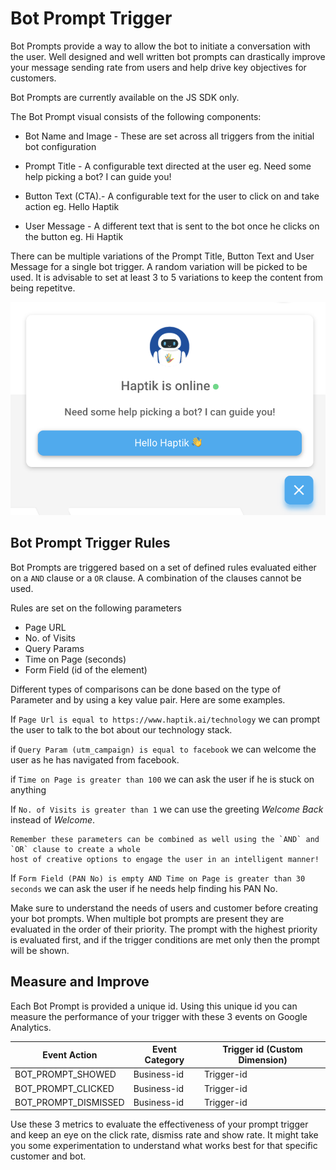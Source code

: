 
# Bot Prompt Trigger

Bot Prompts provide a way to allow the bot to initiate a conversation with the user. Well designed and well written bot prompts can drastically improve your message sending rate from users and help drive key objectives for customers.

Bot Prompts are currently available on the JS SDK only.

The Bot Prompt visual consists of the following components:

- Bot Name and Image -  These are set across all triggers from the initial bot configuration

- Prompt Title - A configurable text directed at the user eg. Need some help picking a bot? I can guide you!

- Button Text (CTA).- A configurable text for the user to click on and take action eg. Hello Haptik

- User Message - A different text that is sent to the bot once he clicks on the button eg. Hi Haptik

There can be multiple variations of the Prompt Title, Button Text and User Message for a single bot trigger. A random variation will be picked to be used. It is advisable to set at least 3 to 5 variations to keep the content from being repetitve.

![sample_bot_prompt](/docs/bot-configuration/assets/bot-prompt-sample.png)

## Bot Prompt Trigger Rules

Bot Prompts are triggered based on a set of defined rules evaluated either on a `AND` clause or a `OR` clause. A combination of the clauses cannot be used.

Rules are set on the following parameters

- Page URL 
- No. of Visits
- Query Params
- Time on Page (seconds)
- Form Field (id of the element)

Different types of comparisons can be done based on the type of Parameter and by using a key value pair. Here are some examples.

If `Page Url is equal to https://www.haptik.ai/technology` we can prompt the user to talk to the bot about our technology stack.

if `Query Param (utm_campaign) is equal to facebook` we can welcome the user as he has navigated from facebook.

if `Time on Page is greater than 100` we can ask the user if he is stuck on anything

If `No. of Visits is greater than 1` we can use the greeting *Welcome Back* instead of *Welcome*.

    Remember these parameters can be combined as well using the `AND` and `OR` clause to create a whole 
    host of creative options to engage the user in an intelligent manner! 

If `Form Field (PAN No) is empty AND Time on Page is greater than 30 seconds` we can ask the user if he needs help finding his PAN No.

Make sure to understand the needs of users and customer before creating your bot prompts. When multiple bot prompts are present they are evaluated in the order of their priority. The prompt with the highest priority is evaluated first, and if the trigger conditions are met only then the prompt will be shown.

## Measure and Improve

Each Bot Prompt is provided a unique id. Using this unique id you can measure the performance of your trigger with these 3 events on Google Analytics.

| Event Action         | Event Category | Trigger id (Custom Dimension) |
| -------------------- | -------------- | ----------------------------- |
| BOT_PROMPT_SHOWED    | Business-id    | Trigger-id                    |
| BOT_PROMPT_CLICKED   | Business-id    | Trigger-id                    |
| BOT_PROMPT_DISMISSED | Business-id    | Trigger-id                    |

Use these 3 metrics to evaluate the effectiveness of your prompt trigger and keep an eye on the click rate, dismiss rate and show rate. It might take you some experimentation to understand what works best for that specific customer and bot.
